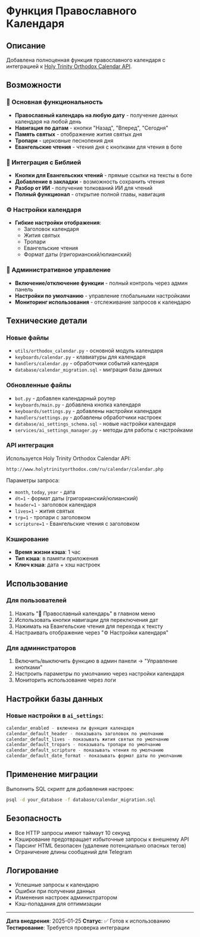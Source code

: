 # Функция Православного Календаря

## Описание
Добавлена полноценная функция православного календаря с интеграцией к [Holy Trinity Orthodox Calendar API](http://www.holytrinityorthodox.com/ru/calendar/doc/php.htm).

## Возможности

### 📅 Основная функциональность
- **Православный календарь на любую дату** - получение данных календаря на любой день
- **Навигация по датам** - кнопки "Назад", "Вперед", "Сегодня"
- **Память святых** - отображение жития святых дня
- **Тропари** - церковные песнопения дня
- **Евангельские чтения** - чтения дня с кнопками для чтения в боте

### 📖 Интеграция с Библией
- **Кнопки для Евангельских чтений** - прямые ссылки на тексты в боте
- **Добавление в закладки** - возможность сохранить чтения
- **Разбор от ИИ** - получение толкований ИИ для чтений
- **Полный функционал** - открытие полной главы, навигация

### ⚙️ Настройки календаря
- **Гибкие настройки отображения**:
  - Заголовок календаря
  - Жития святых
  - Тропари
  - Евангельские чтения
  - Формат даты (григорианский/юлианский)

### 👑 Административное управление
- **Включение/отключение функции** - полный контроль через админ панель
- **Настройки по умолчанию** - управление глобальными настройками
- **Мониторинг использования** - отслеживание запросов к календарю

## Технические детали

### Новые файлы
- `utils/orthodox_calendar.py` - основной модуль календаря
- `keyboards/calendar.py` - клавиатуры для календаря
- `handlers/calendar.py` - обработчики событий календаря
- `database/calendar_migration.sql` - миграция базы данных

### Обновленные файлы
- `bot.py` - добавлен календарный роутер
- `keyboards/main.py` - добавлена кнопка календаря
- `keyboards/settings.py` - добавлены настройки календаря
- `handlers/settings.py` - добавлены обработчики настроек
- `database/ai_settings_schema.sql` - новые настройки календаря
- `services/ai_settings_manager.py` - методы для работы с настройками

### API интеграция
Используется Holy Trinity Orthodox Calendar API:
```
http://www.holytrinityorthodox.com/ru/calendar/calendar.php
```

Параметры запроса:
- `month`, `today`, `year` - дата
- `dt=1` - формат даты (григорианский/юлианский)
- `header=1` - заголовок календаря
- `lives=1` - жития святых
- `trp=1` - тропари с заголовком
- `scripture=1` - Евангельские чтения с заголовком

### Кэширование
- **Время жизни кэша**: 1 час
- **Тип кэша**: в памяти приложения
- **Ключ кэша**: дата + хэш настроек

## Использование

### Для пользователей
1. Нажать "📅 Православный календарь" в главном меню
2. Использовать кнопки навигации для переключения дат
3. Нажимать на Евангельские чтения для перехода к тексту
4. Настраивать отображение через "⚙️ Настройки календаря"

### Для администраторов
1. Включить/выключить функцию в админ панели → "Управление кнопками"
2. Настроить параметры по умолчанию через настройки календаря
3. Мониторить использование через логи

## Настройки базы данных

### Новые настройки в `ai_settings`:
```sql
calendar_enabled - включена ли функция календаря
calendar_default_header - показывать заголовок по умолчанию
calendar_default_lives - показывать жития святых по умолчанию  
calendar_default_tropars - показывать тропари по умолчанию
calendar_default_scripture - показывать чтения по умолчанию
calendar_default_date_format - показывать формат даты по умолчанию
```

## Применение миграции
Выполнить SQL скрипт для добавления настроек:
```bash
psql -d your_database -f database/calendar_migration.sql
```

## Безопасность
- Все HTTP запросы имеют таймаут 10 секунд
- Кэширование предотвращает избыточные запросы к внешнему API
- Парсинг HTML безопасен (удаление потенциально опасных тегов)
- Ограничение длины сообщений для Telegram

## Логирование
- Успешные запросы к календарю
- Ошибки при получении данных
- Изменения настроек администратором
- Кэш-попадания для оптимизации

---

**Дата внедрения**: 2025-01-25
**Статус**: ✅ Готов к использованию
**Тестирование**: Требуется проверка интеграции